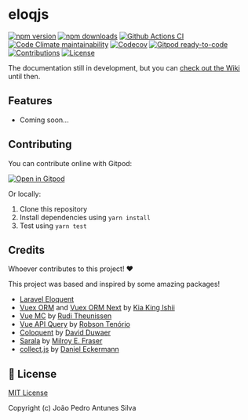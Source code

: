 # eloqjs

[![npm version][npm-version-src]][npm-version-href]
[![npm downloads][npm-downloads-src]][npm-downloads-href]
[![Github Actions CI][github-actions-ci-src]][github-actions-ci-href]
[![Code Climate maintainability][code-climate-maintainability-src]][code-climate-maintainability-href]
[![Codecov][codecov-src]][codecov-href]
[![Gitpod ready-to-code][gitpod-src]][gitpod-href]
[![Contributions][contributions-src]][contributions-href]
[![License][license-src]][license-href]

The documentation still in development, but you can [check out the Wiki](https://github.com/eloqjs/eloqjs/wiki) until then.

## Features

- Coming soon...

## Contributing

You can contribute online with Gitpod:

[![Open in Gitpod](https://gitpod.io/button/open-in-gitpod.svg)][gitpod-href]

Or locally:

1. Clone this repository
2. Install dependencies using `yarn install`
3. Test using `yarn test`

## Credits

Whoever contributes to this project! ❤️

This project was based and inspired by some amazing packages!

- [Laravel Eloquent][laravel-eloquent-src]
- [Vuex ORM][vuex-orm-src] and [Vuex ORM Next][vuex-orm-next-src] by [Kia King Ishii][vuex-orm-author]
- [Vue MC][vue-mc-src] by [Rudi Theunissen][vue-mc-author] 
- [Vue API Query][vue-api-query-src] by [Robson Tenório][vue-api-query-author]
- [Coloquent][coloquent-src] by [David Duwaer][coloquent-author]
- [Sarala][sarala-src] by [Milroy E. Fraser][sarala-author]
- [collect.js][collectjs-src] by [Daniel Eckermann][collectjs-author]

## 📑 License

[MIT License](https://github.com/eloqjs/eloqjs/blob/dev/LICENSE.md)

Copyright (c) João Pedro Antunes Silva

<!-- Badges -->

[npm-version-src]: https://img.shields.io/npm/v/@eloqjs/core/dev.svg?logo=npm&style=flat-square
[npm-version-href]: https://npmjs.com/package/@eloqjs/core/v/dev

[npm-downloads-src]: https://img.shields.io/npm/dt/@eloqjs/core.svg?logo=npm&style=flat-square
[npm-downloads-href]: https://npmjs.com/package/@eloqjs/core/v/dev

[github-actions-ci-src]: https://img.shields.io/github/workflow/status/eloqjs/eloqjs/Test%20and%20Release%20Canary?label=actions&logo=github&style=flat-square
[github-actions-ci-href]: https://github.com/eloqjs/eloqjs/actions/workflows/test-and-release-canary.yml

[code-climate-maintainability-src]: https://img.shields.io/codeclimate/maintainability/eloqjs/eloqjs?logo=code-climate&style=flat-square
[code-climate-maintainability-href]: https://codeclimate.com/github/eloqjs/eloqjs/maintainability

[codecov-src]: https://img.shields.io/codecov/c/github/eloqjs/eloqjs.svg?logo=codecov&style=flat-square
[codecov-href]: https://codecov.io/gh/eloqjs/eloqjs

[gitpod-src]: https://img.shields.io/badge/Gitpod-ready--to--code-blue?logo=gitpod&style=flat-square
[gitpod-href]: https://gitpod.io/#https://github.com/eloqjs/eloqjs

[contributions-src]: https://img.shields.io/badge/contributions-welcome-brightgreen.svg?style=flat-square
[contributions-href]: https://github.com/eloqjs/eloqjs/issues

[license-src]: https://img.shields.io/github/license/eloqjs/eloqjs?style=flat-square
[license-href]: https://github.com/eloqjs/eloqjs/blob/dev/LICENSE.md

<!-- Credits -->

[laravel-eloquent-src]: https://laravel.com/docs/eloquent

[vuex-orm-src]: https://github.com/vuex-orm/vuex-orm
[vuex-orm-next-src]: https://github.com/vuex-orm/vuex-orm-next
[vuex-orm-author]: https://github.com/kiaking

[vue-mc-src]: https://github.com/FiguredLimited/vue-mc
[vue-mc-author]: https://github.com/rtheunissen

[vue-api-query-src]: https://github.com/robsontenorio/vue-api-query
[vue-api-query-author]: https://github.com/robsontenorio

[coloquent-src]: https://github.com/DavidDuwaer/Coloquent
[coloquent-author]: https://github.com/DavidDuwaer

[sarala-src]: https://github.com/milroyfraser/sarala
[sarala-author]: https://github.com/milroyfraser

[collectjs-src]: https://github.com/ecrmnn/collect.js
[collectjs-author]: https://github.com/ecrmnn
